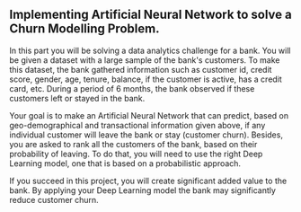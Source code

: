 ## Implementing Artificial Neural Network to solve a Churn Modelling Problem.  





In this part you will be solving a data analytics challenge for a bank. You will be given a dataset with a large sample of the bank's customers. To make this dataset, the bank gathered information such as customer id, credit score, gender, age, tenure, balance, if the customer is active, has a credit card, etc. During a period of 6 months, the bank observed if these customers left or stayed in the bank.  




Your goal is to make an Artificial Neural Network that can predict, based on geo-demographical and transactional information given above, if any individual customer will leave the bank or stay (customer churn). Besides, you are asked to rank all the customers of the bank, based on their probability of leaving. To do that, you will need to use the right Deep Learning model, one that is based on a probabilistic approach.  



If you succeed in this project, you will create significant added value to the bank. By applying your Deep Learning model the bank may significantly reduce customer churn.  
